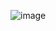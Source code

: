 ![image](https://github.com/sunwon12/Today-I-Learn/assets/92251131/8bcfd148-d8d8-4338-ac8f-adbc7f5a1a1e)
